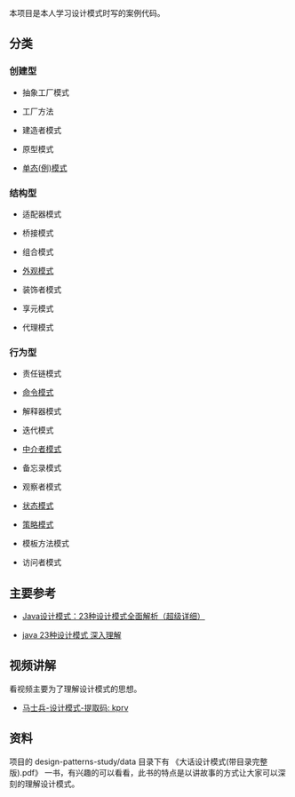 本项目是本人学习设计模式时写的案例代码。

## 分类

### 创建型

- 抽象工厂模式

- 工厂方法

- 建造者模式

- 原型模式

- [单态(例)模式](single)

### 结构型

- 适配器模式

- 桥接模式

- 组合模式

- [外观模式](facade)

- 装饰者模式

- 享元模式

- 代理模式


### 行为型

- 责任链模式

- [命令模式](command)

- 解释器模式

- 迭代模式

- [中介者模式](mediator)

- 备忘录模式

- 观察者模式

- [状态模式](state)

- [策略模式](strategy)

- 模板方法模式

- 访问者模式

## 主要参考

- [Java设计模式：23种设计模式全面解析（超级详细）](http://c.biancheng.net/design_pattern/)

- [java 23种设计模式 深入理解](https://www.cnblogs.com/foryang/p/5849402.html)


## 视频讲解

看视频主要为了理解设计模式的思想。

- [马士兵-设计模式-提取码: kprv](https://pan.baidu.com/s/1KOhSj_ppx55luXXRewYyog)

## 资料

项目的 design-patterns-study/data 目录下有 《大话设计模式(带目录完整版).pdf》 一书，有兴趣的可以看看，此书的特点是以讲故事的方式让大家可以深刻的理解设计模式。